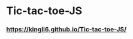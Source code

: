 # Tic-tac-toe-JS

### https://kingli6.github.io/Tic-tac-toe-JS/

<!-- https://www.notion.so/tic-tac-toe-9a75a34099aa4b9ba5cc173df0313836

JS
https://www.notion.so/Javascript-basics-27397ea054fa4b90a9b16a564deaad54
https://github.com/bradtraversy/javascript-sandbox

short commands
clg
-->
